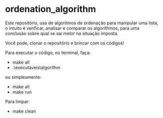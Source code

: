 # ordenation_algorithm
Este repositório, usa de algoritmos de ordenação para manipular uma lista, o intuito é verificar, analisar e comparar os algorithmos, para uma conclusão sobre qual se sai melor na situação imposta. 

Você pode, clonar o repositório e brincar com os códigos!

Para executar o código, no terminal, faça:

 - make all
 - .\executaveis\algorithm 

 ou simplesmente:
 
 - make all
 - make run

Para limpar:
 
 - make clean 

